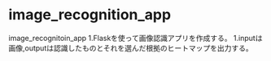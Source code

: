 # image_recognition_app
image_recognitoin_app
1.Flaskを使って画像認識アプリを作成する。
1.inputは画像,outputは認識したものとそれを選んだ根拠のヒートマップを出力する。
